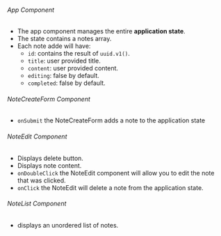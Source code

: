  ###### App Component
 * The app component manages the entire **application state**.
 * The state contains a notes array.
 * Each note adde will have:
   * `id`: contains the result of `uuid.v1()`.
   * `title`: user provided title.
   * `content`: user provided content.
   * `editing`: false by default.
   * `completed`: false by default.

 ###### NoteCreateForm Component
 * `onSubmit` the NoteCreateForm adds a note to the application state

 ###### NoteEdit Component
 * Displays delete button.
 * Displays note content.
 * `onDoubleClick` the NoteEdit component will allow you to edit the note that was clicked.
 * `onClick` the NoteEdit will delete a note from the application state.

 ###### NoteList Component
 * displays an unordered list of notes.
